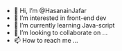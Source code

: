 - 👋 Hi, I’m @HasanainJafar
- 👀 I’m interested in front-end dev
- 🌱 I’m currently learning Java-script
- 💞️ I’m looking to collaborate on ...
- 📫 How to reach me ...

<!---
HasanainJafar/HasanainJafar is a ✨ special ✨ repository because its `README.md` (this file) appears on your GitHub profile.
You can click the Preview link to take a look at your changes.
--->
